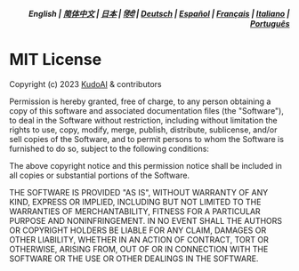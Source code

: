 <div align="right">
<h5>English | <a href="zh-cn/LICENSE.md">简体中文</a> | <a href="ja/LICENSE.md">日本</a> | <a href="hi/LICENSE.md">हिंदी</a> | <a href="de/LICENSE.md">Deutsch</a> | <a href="es/LICENSE.md">Español</a> | <a href="fr/LICENSE.md">Français</a> | <a href="it/LICENSE.md">Italiano</a> | <a href="pt/LICENSE.md">Português</a></h5>
</div>

# MIT License

Copyright (c) 2023 [KudoAI](https://github.com/kudoai) & contributors

Permission is hereby granted, free of charge, to any person obtaining a copy
of this software and associated documentation files (the "Software"), to deal
in the Software without restriction, including without limitation the rights
to use, copy, modify, merge, publish, distribute, sublicense, and/or sell
copies of the Software, and to permit persons to whom the Software is
furnished to do so, subject to the following conditions:

The above copyright notice and this permission notice shall be included in all
copies or substantial portions of the Software.

THE SOFTWARE IS PROVIDED "AS IS", WITHOUT WARRANTY OF ANY KIND, EXPRESS OR
IMPLIED, INCLUDING BUT NOT LIMITED TO THE WARRANTIES OF MERCHANTABILITY,
FITNESS FOR A PARTICULAR PURPOSE AND NONINFRINGEMENT. IN NO EVENT SHALL THE
AUTHORS OR COPYRIGHT HOLDERS BE LIABLE FOR ANY CLAIM, DAMAGES OR OTHER
LIABILITY, WHETHER IN AN ACTION OF CONTRACT, TORT OR OTHERWISE, ARISING FROM,
OUT OF OR IN CONNECTION WITH THE SOFTWARE OR THE USE OR OTHER DEALINGS IN THE
SOFTWARE.
